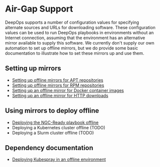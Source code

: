 Air-Gap Support
===============

DeepOps supports a number of configuration values for specifying alternate sources and URLs for downloading software.
These configuration values can be used to run DeepOps playbooks in environments without an Internet connection, assuming that the environment has an alternative mirror available to supply this software.
We currently don't supply our own automation to set up offline mirrors, but we do provide some basic documentation to illustrate how to set these mirrors up and use them.


Setting up mirrors
------------------

* [Setting up offline mirrors for APT repositories](mirror-apt-repos.md)
* [Setting up offline mirrors for RPM repositories](mirror-rpm-repos.md)
* [Setting up an offline mirror for Docker container images](mirror-docker-images.md)
* [Setting up an offline mirror for HTTP downloads](mirror-http-files.md)


Using mirrors to deploy offline
-------------------------------

* [Deploying the NGC-Ready playbook offline](ngc-ready.md)
* Deploying a Kubernetes cluster offline (TODO)
* Deploying a Slurm cluster offline (TODO)


Dependency documentation
------------------------

* [Deploying Kubespray in an offline environment](https://github.com/kubernetes-sigs/kubespray/blob/master/docs/offline-environment.md)
